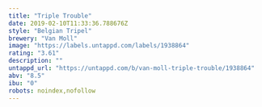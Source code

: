 ```yaml
---
title: "Triple Trouble"
date: 2019-02-10T11:33:36.788676Z
style: "Belgian Tripel"
brewery: "Van Moll"
image: "https://labels.untappd.com/labels/1938864"
rating: "3.61"
description: ""
untappd_url: "https://untappd.com/b/van-moll-triple-trouble/1938864"
abv: "8.5"
ibu: "0"
robots: noindex,nofollow
---
```

